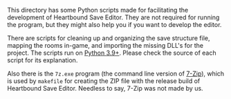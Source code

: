 This directory has some Python scripts made for facilitating the development of Heartbound Save Editor. They are not required for running the program, but they might also help you if you want to develop the editor.

There are scripts for cleaning up and organizing the save structure file, mapping the rooms in-game, and importing the missing DLL's for the project. The scripts run on [Python 3.9+](https://www.python.org/downloads/). Please check the source of each script for its explanation.

Also there is the `7z.exe` program (the command line version of [7-Zip](https://7-zip.org/)), which is used by `makefile` for creating the ZIP file with the release build of Heartbound Save Editor. Needless to say, 7-Zip was not made by us.